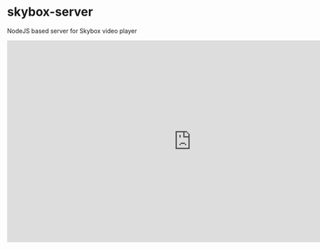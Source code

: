 # skybox-server
NodeJS based server for Skybox video player

<iframe width="860" height="472" src="https://www.youtube.com/embed/MLPNXmZI8-8" frameborder="0" allow="accelerometer; autoplay; encrypted-media; gyroscope; picture-in-picture" allowfullscreen></iframe>
